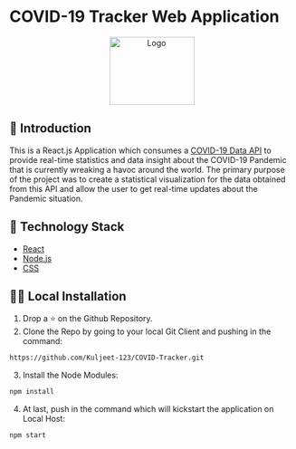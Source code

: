 # COVID-19 Tracker Web Application

<p align="center">
  <a href="https://github.com/HarshCasper/COVID-Tracker">
    <img src="https://s3.xopic.de/openwho-public/channels/7fSc4JEBeO9H0P4b8d1Cfq/logo_v1.png" alt="Logo" width="150" height="120">
  </a>
  
  ## 📌 Introduction
  
  This is a React.js Application which consumes a [COVID-19 Data API](https://github.com/mathdroid/covid-19-api) to provide real-time statistics and data insight about the COVID-19 Pandemic that is currently wreaking a havoc around the world. The primary purpose of the project was to create a statistical visualization for the data obtained from this API and allow the user to get real-time updates about the Pandemic situation.
  
  ## 🏁 Technology Stack

* [React](https://reactjs.org/)
* [Node.js](https://nodejs.org/)
* [CSS](https://en.wikipedia.org/wiki/Cascading_Style_Sheets)

## 🏃‍♂️ Local Installation

1. Drop a ⭐ on the Github Repository. 
2. Clone the Repo by going to your local Git Client and pushing in the command: 

```sh
https://github.com/Kuljeet-123/COVID-Tracker.git
```

3. Install the Node Modules: 
```sh
npm install
```

4. At last, push in the command which will kickstart the application on Local Host:
```sh
npm start
```

